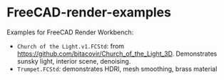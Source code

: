 # FreeCAD-render-examples
Examples for FreeCAD Render Workbench:
- `Church of the Light.v1.FCStd`: from https://github.com/bitacovir/Church_of_the_Light_3D. Demonstrates sunsky light, interior scene, denoising.
- `Trumpet.FCStd`: demonstrates HDRI, mesh smoothing, brass material

